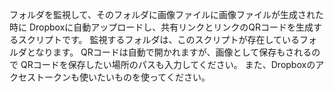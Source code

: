 フォルダを監視して、そのフォルダに画像ファイルに画像ファイルが生成された時に
Dropboxに自動アップロードし、共有リンクとリンクのQRコードを生成するスクリプトです。
監視するフォルダは、このスクリプトが存在しているフォルダとなります。
QRコードは自動で開かれますが、画像として保存もされるので
QRコードを保存したい場所のパスも入力してください。
また、Dropboxのアクセストークンも使いたいものを使ってください。
